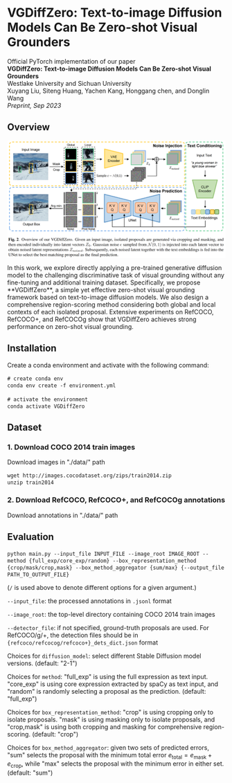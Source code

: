 # VGDiffZero: Text-to-image Diffusion Models Can Be Zero-shot Visual Grounders
Official PyTorch implementation of our paper <br>
**VGDiffZero: Text-to-image Diffusion Models Can Be Zero-shot Visual Grounders** <br>
Westlake University and Sichuan University <br>
Xuyang Liu, Siteng Huang, Yachen Kang, Honggang chen, and Donglin Wang <br>
_Preprint, Sep 2023_ <br>

## Overview
<p align="center"> <img src="overview.png" width="1000" align="center"> </p>
In this work, we explore directly applying a pre-trained generative diffusion model to the challenging discriminative task of visual grounding without any fine-tuning and additional training dataset. Specifically, we propose **VGDiffZero**, a simple yet effective zero-shot visual grounding framework based on text-to-image diffusion models. We also design a comprehensive region-scoring method considering both global and local contexts of each isolated proposal. Extensive experiments on RefCOCO, RefCOCO+, and RefCOCOg show that VGDiffZero achieves strong performance on zero-shot visual grounding.

## Installation 
Create a conda environment and activate with the following command:
```shell
# create conda env
conda env create -f environment.yml

# activate the environment
conda activate VGDiffZero
```
## Dataset

### 1. Download COCO 2014 train images
Download images in "./data/" path
```shell
wget http://images.cocodataset.org/zips/train2014.zip
unzip train2014
```
### 2. Download RefCOCO, RefCOCO+, and RefCOCOg annotations 
Download annotations in "./data/" path

## Evaluation
```shell
python main.py --input_file INPUT_FILE --image_root IMAGE_ROOT --method {full_exp/core_exp/random} --box_representation_method {crop/mask/crop,mask} --box_method_aggregator {sum/max} {--output_file PATH_TO_OUTPUT_FILE}
```
(`/` is used above to denote different options for a given argument.)

`--input_file`: the processed annotations in `.jsonl` format

`--image_root`: the top-level directory containing COCO 2014 train images

`--detector_file`:  if not specified, ground-truth proposals are used. For RefCOCO/g/+, the detection files should be in `{refcoco/refcocog/refcoco+}_dets_dict.json` format

Choices for `diffusion_model`: select different Stable Diffusion model versions. (default: "2-1")

Choices for `method`: "full_exp" is using the full expression as text input. "core_exp" is using core expression extracted by spaCy as text input, and "random" is randomly selecting a proposal as the prediction. (default: "full_exp")

Choices for `box_representation_method`: "crop" is using cropping only to isolate proposals. "mask" is using masking only to isolate proposals, and "crop,mask" is using both cropping and masking for comprehensive region-scoring. (default: "crop")

Choices for `box_method_aggregator`: given two sets of predicted errors, "sum" selects the proposal with the minimum total error $e_\text{total} = e_\text{mask} + e_\text{crop}$, while "max" selects the proposal with the minimum error in either set. (default: "sum")


